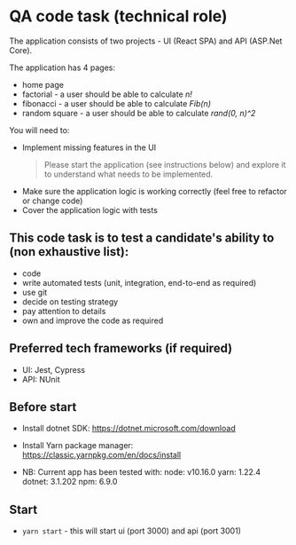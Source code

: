 
# QA code task (technical role)

The application consists of two projects - UI (React SPA) and API (ASP.Net Core).

The application has 4 pages:
- home page
- factorial - a user should be able to calculate *n!*
- fibonacci - a user should be able to calculate *Fib(n)*
- random square - a user should be able to calculate *rand(0, n)^2*

You will need to:
- Implement missing features in the UI
    > Please start the application (see instructions below) and explore it to understand what needs to be implemented.
- Make sure the application logic is working correctly (feel free to refactor or change code)
- Cover the application logic with tests

## This code task is to test a candidate's ability to (non exhaustive list):
- code
- write automated tests (unit, integration, end-to-end as required)
- use git
- decide on testing strategy
- pay attention to details
- own and improve the code as required

## Preferred tech frameworks (if required)
- UI: Jest, Cypress
- API: NUnit

## Before start

- Install dotnet SDK: https://dotnet.microsoft.com/download
- Install Yarn package manager: https://classic.yarnpkg.com/en/docs/install

- NB: Current app has been tested with:
node: v10.16.0
yarn: 1.22.4
dotnet: 3.1.202
npm: 6.9.0

## Start

- `yarn start` - this will start ui (port 3000) and api (port 3001)
